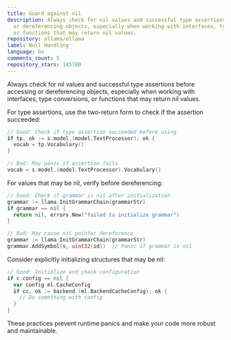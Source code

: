 ```yaml
---
title: Guard against nil
description: Always check for nil values and successful type assertions before accessing
  or dereferencing objects, especially when working with interfaces, type conversions,
  or functions that may return nil values.
repository: ollama/ollama
label: Null Handling
language: Go
comments_count: 5
repository_stars: 145700
---
```


Always check for nil values and successful type assertions before accessing or dereferencing objects, especially when working with interfaces, type conversions, or functions that may return nil values.

For type assertions, use the two-return form to check if the assertion succeeded:

```go
// Good: Check if type assertion succeeded before using
if tp, ok := s.model.(model.TextProcessor); ok {
  vocab = tp.Vocabulary()
}

// Bad: May panic if assertion fails
vocab = s.model.(model.TextProcessor).Vocabulary()
```

For values that may be nil, verify before dereferencing:

```go
// Good: Check if grammar is nil after initialization
grammar := llama.InitGrammarChain(grammarStr)
if grammar == nil {
  return nil, errors.New("failed to initialize grammar")
}

// Bad: May cause nil pointer dereference
grammar := llama.InitGrammarChain(grammarStr)
grammar.AddSymbol(s, uint32(id))  // Panic if grammar is nil
```

Consider explicitly initializing structures that may be nil:

```go
// Good: Initialize and check configuration
if c.config == nil {
  var config ml.CacheConfig
  if cc, ok := backend.(ml.BackendCacheConfig); ok {
    // Do something with config
  }
}
```

These practices prevent runtime panics and make your code more robust and maintainable.
